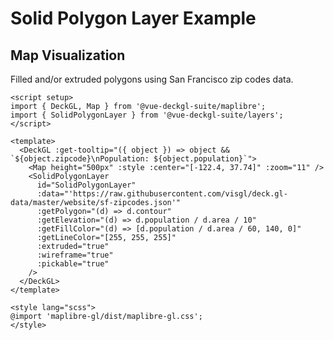 <script setup>
import { DeckGL, Map } from '@vue-deckgl-suite/maplibre';
import { SolidPolygonLayer } from '@vue-deckgl-suite/layers';
import 'maplibre-gl/dist/maplibre-gl.css';
</script>

# Solid Polygon Layer Example

## Map Visualization
Filled and/or extruded polygons using San Francisco zip codes data.

<ClientOnly>
<DeckGL :get-tooltip="({ object }) => object && `${object.zipcode}\nPopulation: ${object.population}`">
  <Map
    height="400px"
    :style="`https://basemaps.cartocdn.com/gl/dark-matter-gl-style/style.json`"
    :center="[-122.4, 37.74]"
    :zoom="11"
    :max-zoom="20"
    :pitch="30"
    :bearing="0"
  />
  <SolidPolygonLayer
    id="SolidPolygonLayer"
    :data="'https://raw.githubusercontent.com/visgl/deck.gl-data/master/website/sf-zipcodes.json'"
    :getPolygon="(d) => d.contour"
    :getElevation="(d) => d.population / d.area / 10"
    :getFillColor="(d) => [d.population / d.area / 60, 140, 0]"
    :getLineColor="[255, 255, 255]"
    :extruded="true"
    :wireframe="true"
    :pickable="true"
  />
</DeckGL>
</ClientOnly>

```vue
<script setup>
import { DeckGL, Map } from '@vue-deckgl-suite/maplibre';
import { SolidPolygonLayer } from '@vue-deckgl-suite/layers';
</script>

<template>
  <DeckGL :get-tooltip="({ object }) => object && `${object.zipcode}\nPopulation: ${object.population}`">
    <Map height="500px" :style :center="[-122.4, 37.74]" :zoom="11" />
    <SolidPolygonLayer
      id="SolidPolygonLayer"
      :data="'https://raw.githubusercontent.com/visgl/deck.gl-data/master/website/sf-zipcodes.json'"
      :getPolygon="(d) => d.contour"
      :getElevation="(d) => d.population / d.area / 10"
      :getFillColor="(d) => [d.population / d.area / 60, 140, 0]"
      :getLineColor="[255, 255, 255]"
      :extruded="true"
      :wireframe="true"
      :pickable="true"
    />
  </DeckGL>
</template>

<style lang="scss">
@import 'maplibre-gl/dist/maplibre-gl.css';
</style>
```